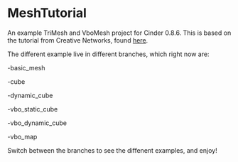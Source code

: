 MeshTutorial
============

An example TriMesh and VboMesh project for Cinder 0.8.6.  This is based on the tutorial from Creative Networks, found [here](http://www.creativeapplications.net/tutorials/guide-to-meshes-in-cinder-cinder-tutorials/).

The different example live in different branches, which right now are:

-basic_mesh

-cube

-dynamic_cube

-vbo_static_cube

-vbo_dynamic_cube

-vbo_map

Switch between the branches to see the diffenent examples, and enjoy!
